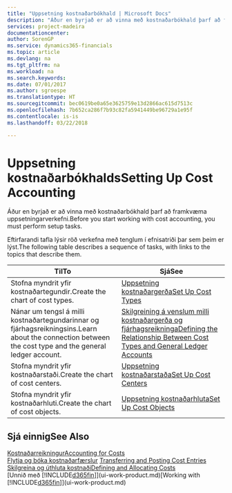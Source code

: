 ```yaml
---
title: "Uppsetning kostnaðarbókhald | Microsoft Docs"
description: "Áður en byrjað er að vinna með kostnaðarbókhald þarf að framkvæma uppsetningarverkefni."
services: project-madeira
documentationcenter: 
author: SorenGP
ms.service: dynamics365-financials
ms.topic: article
ms.devlang: na
ms.tgt_pltfrm: na
ms.workload: na
ms.search.keywords: 
ms.date: 07/01/2017
ms.author: sgroespe
ms.translationtype: HT
ms.sourcegitcommit: bec0619be0a65e3625759e13d2866ac615d7513c
ms.openlocfilehash: 7b652ca286f7b93c82fa5941449be96729a1e95f
ms.contentlocale: is-is
ms.lasthandoff: 03/22/2018

---
```

# <a name="setting-up-cost-accounting"></a><span data-ttu-id="9ea46-103">Uppsetning kostnaðarbókhalds</span><span class="sxs-lookup"><span data-stu-id="9ea46-103">Setting Up Cost Accounting</span></span>
<span data-ttu-id="9ea46-104">Áður en byrjað er að vinna með kostnaðarbókhald þarf að framkvæma uppsetningarverkefni.</span><span class="sxs-lookup"><span data-stu-id="9ea46-104">Before you start working with cost accounting, you must perform setup tasks.</span></span>  

 <span data-ttu-id="9ea46-105">Eftirfarandi tafla lýsir röð verkefna með tenglum í efnisatriði þar sem þeim er lýst.</span><span class="sxs-lookup"><span data-stu-id="9ea46-105">The following table describes a sequence of tasks, with links to the topics that describe them.</span></span>

|<span data-ttu-id="9ea46-106">Til</span><span class="sxs-lookup"><span data-stu-id="9ea46-106">To</span></span>|<span data-ttu-id="9ea46-107">Sjá</span><span class="sxs-lookup"><span data-stu-id="9ea46-107">See</span></span>|  
|--------|---------|  
|<span data-ttu-id="9ea46-108">Stofna myndrit yfir kostnaðartegundir.</span><span class="sxs-lookup"><span data-stu-id="9ea46-108">Create the chart of cost types.</span></span>|[<span data-ttu-id="9ea46-109">Uppsetning kostnaðargerða</span><span class="sxs-lookup"><span data-stu-id="9ea46-109">Set Up Cost Types</span></span>](finance-how-to-set-up-cost-types.md)|  
|<span data-ttu-id="9ea46-110">Nánar um tengsl á milli kostnaðartegundarinnar og fjárhagsreikningsins.</span><span class="sxs-lookup"><span data-stu-id="9ea46-110">Learn about the connection between the cost type and the general ledger account.</span></span>|[<span data-ttu-id="9ea46-111">Skilgreining á venslum milli kostnaðargerða og fjárhagsreikninga</span><span class="sxs-lookup"><span data-stu-id="9ea46-111">Defining the Relationship Between Cost Types and General Ledger Accounts</span></span>](finance-defining-the-relationship-between-cost-types-and-general-ledger-accounts.md)|  
|<span data-ttu-id="9ea46-112">Stofna myndrit yfir kostnaðarstaði.</span><span class="sxs-lookup"><span data-stu-id="9ea46-112">Create the chart of cost centers.</span></span>|[<span data-ttu-id="9ea46-113">Uppsetning kostnaðarstaða</span><span class="sxs-lookup"><span data-stu-id="9ea46-113">Set Up Cost Centers</span></span>](finance-how-to-set-up-cost-centers.md)|  
|<span data-ttu-id="9ea46-114">Stofna myndrit yfir kostnaðarhluti.</span><span class="sxs-lookup"><span data-stu-id="9ea46-114">Create the chart of cost objects.</span></span>|[<span data-ttu-id="9ea46-115">Uppsetning kostnaðarhluta</span><span class="sxs-lookup"><span data-stu-id="9ea46-115">Set Up Cost Objects</span></span>](finance-how-to-set-up-cost-objects.md)|  

## <a name="see-also"></a><span data-ttu-id="9ea46-116">Sjá einnig</span><span class="sxs-lookup"><span data-stu-id="9ea46-116">See Also</span></span>  
[<span data-ttu-id="9ea46-117">Kostnaðarreikningur</span><span class="sxs-lookup"><span data-stu-id="9ea46-117">Accounting for Costs</span></span>](finance-manage-cost-accounting.md)  
<span data-ttu-id="9ea46-118">[Flytja og bóka kostnaðarfærslur](finance-transfer-and-post-cost-entries.md) </span><span class="sxs-lookup"><span data-stu-id="9ea46-118">[Transferring and Posting Cost Entries](finance-transfer-and-post-cost-entries.md) </span></span>  
[<span data-ttu-id="9ea46-119">Skilgreina og úthluta kostnaði</span><span class="sxs-lookup"><span data-stu-id="9ea46-119">Defining and Allocating Costs</span></span>](finance-define-and-allocate-costs.md)  
<span data-ttu-id="9ea46-120">[Unnið með [!INCLUDE[d365fin](includes/d365fin_md.md)]](ui-work-product.md)</span><span class="sxs-lookup"><span data-stu-id="9ea46-120">[Working with [!INCLUDE[d365fin](includes/d365fin_md.md)]](ui-work-product.md)</span></span>

